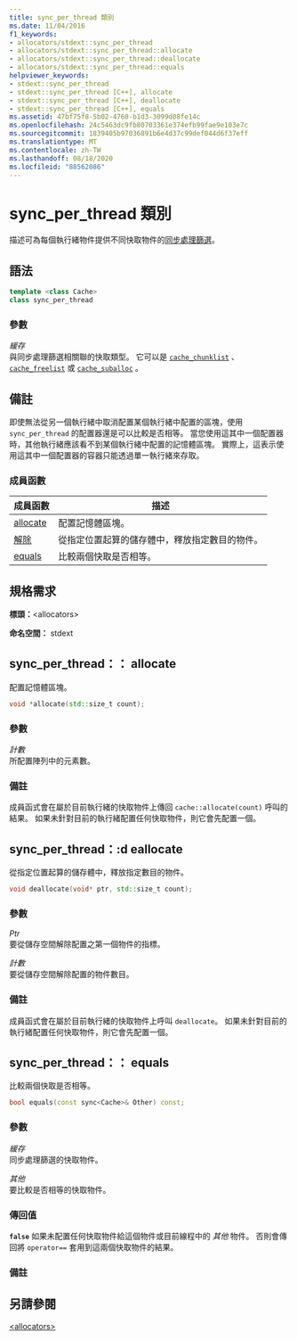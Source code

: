 ```yaml
---
title: sync_per_thread 類別
ms.date: 11/04/2016
f1_keywords:
- allocators/stdext::sync_per_thread
- allocators/stdext::sync_per_thread::allocate
- allocators/stdext::sync_per_thread::deallocate
- allocators/stdext::sync_per_thread::equals
helpviewer_keywords:
- stdext::sync_per_thread
- stdext::sync_per_thread [C++], allocate
- stdext::sync_per_thread [C++], deallocate
- stdext::sync_per_thread [C++], equals
ms.assetid: 47bf75f8-5b02-4760-b1d3-3099d08fe14c
ms.openlocfilehash: 24c5463dc9fb80703361e374efb99fae9e103e7c
ms.sourcegitcommit: 1839405b97036891b6e4d37c99def044d6f37eff
ms.translationtype: MT
ms.contentlocale: zh-TW
ms.lasthandoff: 08/18/2020
ms.locfileid: "88562086"
---
```

# <a name="sync_per_thread-class"></a>sync_per_thread 類別

描述可為每個執行緒物件提供不同快取物件的[同步處理篩選](../standard-library/allocators-header.md)。

## <a name="syntax"></a>語法

```cpp
template <class Cache>
class sync_per_thread
```

### <a name="parameters"></a>參數

*緩存*\
與同步處理篩選相關聯的快取類型。 它可以是 [`cache_chunklist`](../standard-library/cache-chunklist-class.md) 、 [`cache_freelist`](../standard-library/cache-freelist-class.md) 或 [`cache_suballoc`](../standard-library/cache-suballoc-class.md) 。

## <a name="remarks"></a>備註

即使無法從另一個執行緒中取消配置某個執行緒中配置的區塊，使用 `sync_per_thread` 的配置器還是可以比較是否相等。 當您使用這其中一個配置器時，其他執行緒應該看不到某個執行緒中配置的記憶體區塊。 實際上，這表示使用這其中一個配置器的容器只能透過單一執行緒來存取。

### <a name="member-functions"></a>成員函數

|成員函數|描述|
|-|-|
|[allocate](#allocate)|配置記憶體區塊。|
|[解除](#deallocate)|從指定位置起算的儲存體中，釋放指定數目的物件。|
|[equals](#equals)|比較兩個快取是否相等。|

## <a name="requirements"></a>規格需求

**標頭：**\<allocators>

**命名空間：** stdext

## <a name="sync_per_threadallocate"></a><a name="allocate"></a> sync_per_thread：： allocate

配置記憶體區塊。

```cpp
void *allocate(std::size_t count);
```

### <a name="parameters"></a>參數

*計數*\
所配置陣列中的元素數。

### <a name="remarks"></a>備註

成員函式會在屬於目前執行緒的快取物件上傳回 `cache::allocate(count)` 呼叫的結果。 如果未針對目前的執行緒配置任何快取物件，則它會先配置一個。

## <a name="sync_per_threaddeallocate"></a><a name="deallocate"></a> sync_per_thread：:d eallocate

從指定位置起算的儲存體中，釋放指定數目的物件。

```cpp
void deallocate(void* ptr, std::size_t count);
```

### <a name="parameters"></a>參數

*Ptr*\
要從儲存空間解除配置之第一個物件的指標。

*計數*\
要從儲存空間解除配置的物件數目。

### <a name="remarks"></a>備註

成員函式會在屬於目前執行緒的快取物件上呼叫 `deallocate`。 如果未針對目前的執行緒配置任何快取物件，則它會先配置一個。

## <a name="sync_per_threadequals"></a><a name="equals"></a> sync_per_thread：： equals

比較兩個快取是否相等。

```cpp
bool equals(const sync<Cache>& Other) const;
```

### <a name="parameters"></a>參數

*緩存*\
同步處理篩選的快取物件。

*其他*\
要比較是否相等的快取物件。

### <a name="return-value"></a>傳回值

**`false`** 如果未配置任何快取物件給這個物件或目前線程中的 *其他* 物件。 否則會傳回將 `operator==` 套用到這兩個快取物件的結果。

### <a name="remarks"></a>備註

## <a name="see-also"></a>另請參閱

[\<allocators>](../standard-library/allocators-header.md)

